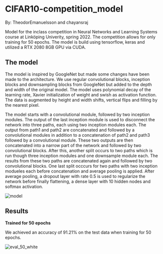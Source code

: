 # CIFAR10-competition_model
By: TheodorEmanuelsson and chayansraj

Model for the inclass competition in Neural Networks and Learning Systems course at Linköping Univerity, spring 2022. The competition allows for only training for 50 epochs. The model is build using tensorflow, keras and utilized a RTX 2080 8GB GPU via CUDA.

## The model

The model is inspired by GoogleNet but made some changes have been made to the architecture. We use regular convolutional blocks, inception blocks and downsampling blocks from GoogleNet but added to the depth and width of the original model. The model uses polynomial decay of the learning rate, Xavier initialization of weight and swish as activation function. The data is augmented by height and width shifts, vertical flips and filling by the nearest pixel.

The model starts with a convolutional module, followed by two inception modules. The output of the last inception module is used to disconnect the network into three paths, each using two inception modules each. The output from path1 and path2 are concatenated and followed by a convolutional modules in addition to a concatenation of path2 and path3 followed by a convolutional module. These two outputs are then concatenated into a narrow part of the network and followed by two convolutional blocks. After this, another split occurs to two paths which is run though three inception modules and one downsample module each. The results from these two paths are concatenated again and followed by two convolutional blocks. One last split occcurs for two paths with two inception modueles each before concatenation and average pooling is applied. After average pooling, a dropout layer with rate 0.5 is used to regularize the network before finally flattening, a dense layer with 10 hidden nodes and softmax activation.

![model](https://user-images.githubusercontent.com/49917684/155893219-6fbd5cb2-22c3-4259-8094-8846f33ce2ad.png)

## Results

**Trained for 50 epochs**

We achieved an accuracy of 91.21% on the test data when training for 50 epochs.

![eval_50_white](https://user-images.githubusercontent.com/49917684/155899443-ec74dfac-e701-45eb-b5c1-8c0065f0f839.png)


